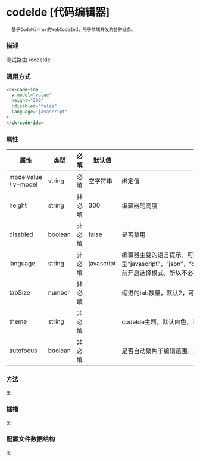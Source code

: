 # codeIde [代码编辑器]

```
  基于CodeMirror的WebCodeIed，用于前端开发的各种业务。
```

### 描述

测试路由  /codeIde

### 调用方式

```html
<ck-code-ide
  v-model="value"
  height="200"
  :disabled="false"
  language="javascript"
>
</ck-code-ide>
```

### 属性

| 属性                 | 类型    | 必填   | 默认值     | 说明                                                                                                                   |
| -------------------- | ------- | ------ | ---------- | ---------------------------------------------------------------------------------------------------------------------- |
| modelValue / v-model | string  | 必填   | 空字符串   | 绑定值                                                                                                                 |
| height               | string  | 非必填 | 300        | 编辑器的高度                                                                                                           |
| disabled             | boolean | 非必填 | false      | 是否禁用                                                                                                               |
| language             | string  | 非必填 | javascript | 编辑器主要的语言提示，可选类型“javascript”，“json”，“css”，“html”，“java”，“sql”（目前开启选择模式，所以不必要请不传） |
| tabSize             | number  | 非必填 |  | 缩进的tab数量，默认2，可传安全参数2,4,6,8 |
| theme             | string  | 非必填 |  | codeIde主题，默认白色，可选参数：'default', 'oneDark' |
| autofocus             | boolean  | 非必填 |  | 是否自动聚焦于编辑范围。默认true，自动聚焦 |
### 方法

```
无
```

### 插槽

```
无
```

<!-- |插槽名称|传入值|描述|
|-|-|-|
|colShow|data[object]: 配置的组件数据|-|
|colSetup|component[object]: 组件的配置信息 <br> setCol[function]: 用于向布局中回存组件配置信息的回调函数|-| -->

### 配置文件数据结构

```
无
```
